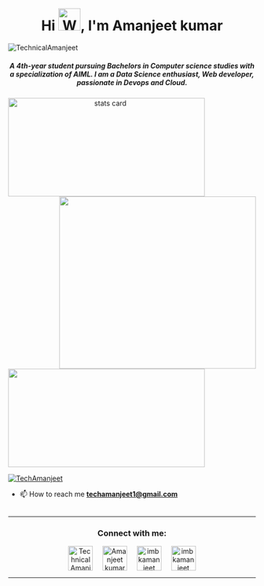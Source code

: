 <!-- Header section  -->
<h1 align="center">Hi <img src="https://raw.githubusercontent.com/nixin72/nixin72/master/wave.gif" 
         alt="Waving hand animated gif"
         height="45"
         width="45" />, I'm Amanjeet kumar</h1>
         
<!-- Profile views          -->
<!-- Taken reference from website :  https://github.com/antonkomarev/github-profile-views-counter -->
<p align="left"> <img src="https://komarev.com/ghpvc/?username=TechnicalAmanjeet&label=Visitors&color=0e75b6&style=flat-square" alt="TechnicalAmanjeet" /> </p>

<!-- About section -->
<h5 align="center">
A 4th-year student pursuing Bachelors in Computer science studies with a specialization of AIML. I am a Data Science enthusiast, Web developer, passionate in Devops and Cloud. 
</h5>


<p>
<a align= "center" href="https://github.com/TechnicalAmanjeet">
<!-- i have made below https location from : https://github-readme-streak-stats.herokuapp.com/demo/ -->
<img alt= "stats card" height="200px" width="400" src="https://github-readme-streak-stats.herokuapp.com?user=TechnicalAmanjeet&theme=github-dark&date_format=M%20j%5B%2C%20Y%5D">
<!-- added gif file into program -->
<img align="right" height="350" width="400" src="https://github.com/TechnicalAmanjeet/TechnicalAmanjeet/blob/main/gif/ezgif.com-gif-maker.gif" /> </a>
</p>

 <!-- below link i have generated from : https://github.com/anuraghazra/github-readme-stats -->
<img height="200px" width="400" src="https://github-readme-stats.vercel.app/api?username=TechnicalAmanjeet&count_private=true&theme=dark&show_icons=true" />

 <!-- below link i have created from : https://shields.io/ -->
<p align="left"> <a href="https://twitter.com/TechAmanjeet" target="blank"><img src="https://img.shields.io/twitter/follow/TechAmanjeet?style=social" alt="TechAmanjeet" /></a> </p>

- 📫 How to reach me **techamanjeet1@gmail.com**
<br><br>
<hr>

<h3 align="center">Connect with me:</h3>
<p align="center">
<!-- twitter link -->
<a href="https://twitter.com/TechAmanjeet" target="blank"><img align="center" src="https://img.icons8.com/cute-clipart/64/000000/twitter.png" alt="TechnicalAmanjeet" height="50" width="50" /></a> &nbsp;&nbsp;&nbsp;
<!-- linkedin link -->
<a href="https://www.linkedin.com/in/technicalamanjeet/" target="blank"><img align="center" src="https://img.icons8.com/cute-clipart/64/000000/linkedin.png" alt="Amanjeet kumar" height="50" width="50" /></a>&nbsp;&nbsp;&nbsp;&nbsp;
<!-- youtube link -->
<a href="https://www.youtube.com/channel/UCf4cBertAY5l89lQMPj-iEg" target="blank"><img align="center" src="https://img.icons8.com/cute-clipart/64/000000/youtube-play.png" alt="imbkamanjeet" height="50" width="50" /></a>&nbsp;&nbsp;&nbsp;&nbsp;
<!-- Instagram link -->
<a href="https://www.instagram.com/imbkamanjeet/" target="blank"><img align="center" src="https://img.icons8.com/cute-clipart/64/000000/instagram-new.png" alt="imbkamanjeet" height="50" width="50" /></a>         
</p>


<hr>

<!-- will add later this on my repo -->
<!-- <p align="center">
  <img src="https://github.com/ishikkkkaaaa/ishikkkkaaaa/raw/output/github-contribution-grid-snake.svg" alt="snake"></center>
</p> -->
